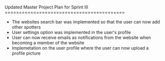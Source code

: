 Updated Master Project Plan for Sprint III
======================================+===

* The websites search bar was implemented so that the user can now add other spotters
* User settings option was implemented in the user's profile
* User can now receive emails as notifications from the website when becoming a member of the website
* Implemetation on the user profile where the user can now upload a profile picture
